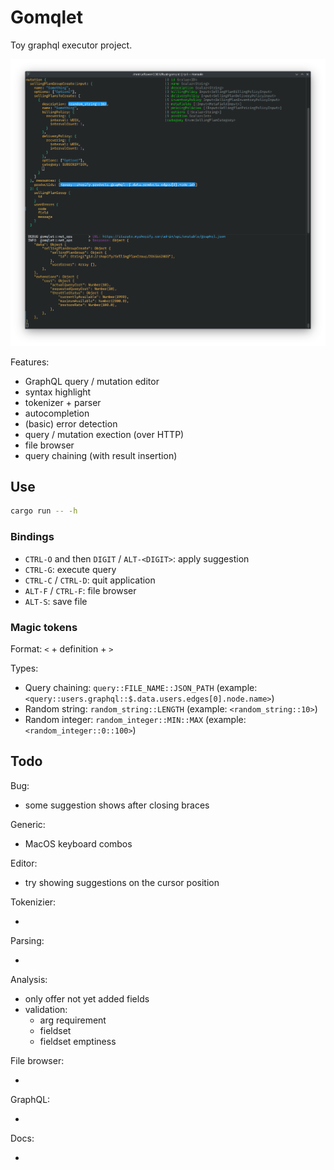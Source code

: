 # Gomqlet

Toy graphql executor project.

![Screenshot](./misc/screenshot.png)

Features:

- GraphQL query / mutation editor
- syntax highlight
- tokenizer + parser
- autocompletion
- (basic) error detection
- query / mutation exection (over HTTP)
- file browser
- query chaining (with result insertion)

## Use

```bash
cargo run -- -h
```

### Bindings

- `CTRL-O` and then `DIGIT` / `ALT-<DIGIT>`: apply suggestion
- `CTRL-G`: execute query
- `CTRL-C` / `CTRL-D`: quit application
- `ALT-F` / `CTRL-F`: file browser
- `ALT-S`: save file

### Magic tokens

Format: `<` + definition + `>`

Types:

- Query chaining: `query::FILE_NAME::JSON_PATH` (example: `<query::users.graphql::$.data.users.edges[0].node.name>`)
- Random string: `random_string::LENGTH` (example: `<random_string::10>`)
- Random integer: `random_integer::MIN::MAX` (example: `<random_integer::0::100>`)

## Todo

Bug:

- some suggestion shows after closing braces

Generic:

- MacOS keyboard combos

Editor:

- try showing suggestions on the cursor position

Tokenizier:

- 

Parsing:

-

Analysis:

- only offer not yet added fields
- validation:
    - arg requirement
    - fieldset
    - fieldset emptiness

File browser:

- 

GraphQL:

-

Docs:

- 